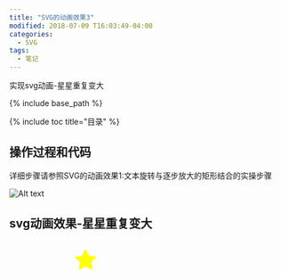 ```yaml
---
title: "SVG的动画效果3"
modified: 2018-07-09 T16:03:49-04:00
categories: 
  - SVG
tags:
  - 笔记
---
```


实现svg动画-星星重复变大

{% include base_path %}

{% include toc title="目录" %}

## 操作过程和代码

详细步骤请参照SVG的动画效果1:文本旋转与逐步放大的矩形结合的实操步骤

![Alt text](https://gitee.com/NFUNM171061397/minimal-mistakes/raw/master/images/svg%E5%8A%A8%E7%94%BB31.png)




## svg动画效果-星星重复变大


<svg version="1.1" id="图层_1" xmlns="http://www.w3.org/2000/svg" xmlns:xlink="http://www.w3.org/1999/xlink" x="0" y="57.3318" viewBox="0 0 841.9 595.3" style="enable-background:new 0 0 841.9 595.3;" xml:space="preserve" height="185.336" width="513.341">
<polygon class="st0" style=fill:yellow;stroke:yellow;stroke-miterlimit:10; points="403,302 330.7,265.1 259.4,303.7 272.1,223.6 213.3,167.6 293.5,155 328.5,81.8 365.3,154.1 
	445.8,164.9 388.3,222.2 "></polygon>
<animate attributeName="x" attributeType="XML" begin="0s" dur="5s" fill="freeze" from="300" to="0"></animate> 
<animate attributeName="y" attributeType="XML" begin="0s" dur="5s" fill="freeze" from="100" to="0" repeatCount="indefinite"></animate> 
<animate attributeName="width" attributeType="XML" begin="0s" dur="5s" fill="freeze" from="300" to="800" repeatCount="indefinite"></animate> 
<animate attributeName="height" attributeType="XML" begin="0s" dur="5s" fill="freeze" from="100" to="300" repeatCount="indefinite"></animate> 
<animateColor attributeName="fill" attributeType="CSS" from="lime" to="red" begin="2s" dur="4s" fill="freeze" repeatCount="indefinite"></animateColor>
</svg>

